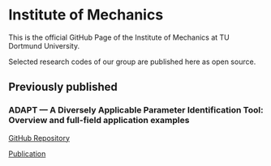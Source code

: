 # Institute of Mechanics 

This is the official GitHub Page of the Institute of Mechanics at TU Dortmund University.

Selected research codes of our group are published here as open source.

## Previously published 

### ADAPT — A Diversely Applicable Parameter Identification Tool: Overview and full-field application examples
[GitHub Repository](https://github.com/aschowtjak/ADAPT)

[Publication](https://doi.org/10.1016/j.ijmecsci.2021.106840)



